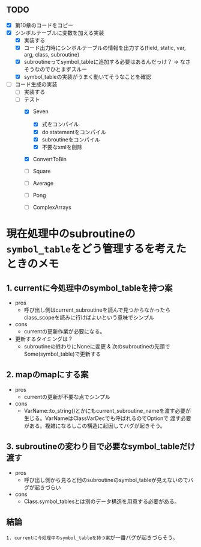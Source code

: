 ## TODO
- [x] 第10章のコードをコピー
- [x] シンボルテーブルに変数を加える実装
   	- [x] 実装する
   	- [x] コード出力時にシンボルテーブルの情報を出力する(field, static, var, arg, class, subroutine)
   	- [x] subroutineってsymbol_tableに追加する必要はあるんだっけ？	-> なさそうなのでひとまずスルー
   	- [x] symbol_tableの実装がうまく動いてそうなことを確認
- [ ] コード生成の実装
   	- [ ] 実装する
   	- [ ] テスト
       	- [x] Seven
           	- [x] 式をコンパイル
           	- [x] do statementをコンパイル
           	- [x] subroutineをコンパイル
           	- [x] 不要なxmlを削除
       	- [x] ConvertToBin
       	- [ ] Square
       	- [ ] Average
       	- [ ] Pong
       	- [ ] ComplexArrays


# 現在処理中のsubroutineの`symbol_table`をどう管理するを考えたときのメモ
## 1. currentに今処理中のsymbol_tableを持つ案
- pros
   	- 呼び出し側はcurrent_subroutineを読んで見つからなかったらclass_scopeを読みに行けばよいという意味でシンプル
- cons
   	- currentの更新作業が必要になる。
- 更新するタイミングは？
   	- subroutineの終わりにNoneに変更 & 次のsubroutineの先頭でSome(symbol_table)で更新する

## 2. mapのmapにする案
- pros
	- currentの更新が不要な点でシンプル
-  cons
	- VarName::to_string()とかにもcurrent_subroutine_nameを渡す必要が生じる。VarNameはClassVarDecでも呼ばれるのでOption<String>で
 渡す必要がある。複雑になるしこの構造に起因してバグが起きそう。

## 3. subroutineの変わり目で必要なsymbol_tableだけ渡す
- pros
	- 呼び出し側から見ると他のsubroutineのsymbol_tableが見えないのでバグが起きづらい
- cons
	- Class.symbol_tablesとは別のデータ構造を用意する必要がある。

## 結論
`1. currentに今処理中のsymbol_tableを持つ案`が一番バグが起きづらそう。
